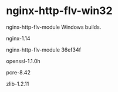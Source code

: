 # nginx-http-flv-win32
nginx-http-flv-module Windows builds. 

nginx-1.14

nginx-http-flv-module  36ef34f

openssl-1.1.0h

pcre-8.42

zlib-1.2.11
